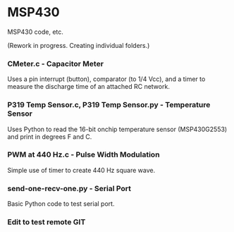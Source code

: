# MSP430
MSP430 code, etc.

(Rework in progress. Creating individual folders.)

### CMeter.c - Capacitor Meter
Uses a pin interrupt (button), comparator (to 1/4 Vcc), and a timer to measure the discharge time of an attached RC network.

### P319 Temp Sensor.c, P319 Temp Sensor.py - Temperature Sensor
Uses Python to read the 16-bit onchip temperature sensor (MSP430G2553) and print in degrees F and C.

### PWM at 440 Hz.c - Pulse Width Modulation
Simple use of timer to create 440 Hz square wave.

### send-one-recv-one.py - Serial Port
Basic Python code to test serial port.

### Edit to test remote GIT
